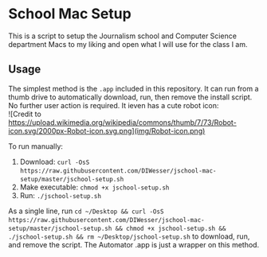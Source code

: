 # School Mac Setup

This is a script to setup the Journalism school and Computer Science department Macs to my liking and open what I will use for the class I am.  

## Usage  

The simplest method is the `.app` included in this repository. It can run from a thumb drive to automatically download, run, then remove the install script. No further user action is required. It ieven has a cute robot icon:  
![Credit to https://upload.wikimedia.org/wikipedia/commons/thumb/7/73/Robot-icon.svg/2000px-Robot-icon.svg.png](img/Robot-icon.png)

To run manually:    

1. Download: `curl -OsS https://raw.githubusercontent.com/DIWesser/jschool-mac-setup/master/jschool-setup.sh`
2. Make executable: `chmod +x jschool-setup.sh`
3. Run: `./jschool-setup.sh`

As a single line, run `cd ~/Desktop && curl -OsS https://raw.githubusercontent.com/DIWesser/jschool-mac-setup/master/jschool-setup.sh && chmod +x jschool-setup.sh && ./jschool-setup.sh && rm ~/Desktop/jschool-setup.sh` to download, run, and remove the script. The Automator .app is just a wrapper on this method.  
